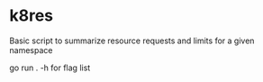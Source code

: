 # k8res
Basic script to summarize resource requests and limits for a given namespace

go run . -h for flag list